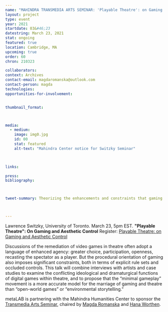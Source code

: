 ```yaml
---
name: "MAHINDRA TRANSMEDIA ARTS SEMINAR: 'Playable Theatre': on Gaming and Aesthetic Control"
layout: project
type: event
year: 2021
startdate: 03&#46;23
datestring: March 23, 2021
stat: ongoing
featured: true
location: Cambridge, MA
upcoming: true
order: 60
chron: 210323

collaborators:
context: Archives
contact-email: magdaromanska@outlook.com
contact-person: magda
technologies:
opportunities-for-involvement:


thumbnail_format:



media:
  - medium:
    image: img0.jpg
    id: 00
    stat: featured
    alt-text: "Mahindra Center notice for Switzky Seminar"
  


links:

press:
bibliography:



tweet-summary: Theorizing the enhancements and constraints that gaming brings to theatre.



---
```


Lawrence Switzky, University of Toronto. March 23, 5pm EST.
**"Playable Theatre": On Gaming and Aesthetic Control**
Register: [Playable Theatre: on Gaming and Aesthetic Control](https://harvard.zoom.us/webinar/register/WN_WTjBRM2oRpyoxbL6MAaLgg)

Discussions of the remediation of video games in theatre often adopt a language of enhanced agency: greater choice, participation, openness, recasting the spectator as a player. But the procedural orientation of gaming also imposes significant constraints, both in terms of explicit rule sets and occluded controls. This talk will combine interviews with artists and case studies to examine the conflicting ideological and dramaturgical functions of digital games within theatre, and to propose that the “minimal gameplay” movement is a more accurate model for the marriage of gaming and theatre than “open-world games” or “environmental storytelling.”

metaLAB is partnering with the Mahindra Humanities Center to sponsor the [Transmedia Arts Seminar](https://mahindrahumanities.fas.harvard.edu/transmedia-arts), chaired by [Magda Romanska](https://mahindrahumanities.fas.harvard.edu/people/magda-romanska) and [Hana Worthen](https://mahindrahumanities.fas.harvard.edu/people/hana-worthen).
